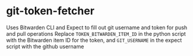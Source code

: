# git-token-fetcher
Uses Bitwarden CLI and Expect to fill out git username and token for push and pull operations
Replace `TOKEN_BITWARDEN_ITEM_ID` in the python script with the Bitwarden item ID for the token, and `GIT_USERNAME` in the expect script with the github username
